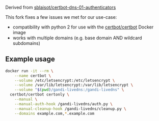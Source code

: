 Derived from [sblaisot/certbot-dns-01-authenticators]

This fork fixes a few issues we met for our use-case:
- compatibility with python 2 for use with the [certbot/certbot] Docker image
- works with multiple domains (e.g. base domain AND wildcard subdomains)

[sblaisot/certbot-dns-01-authenticators]: https://github.com/sblaisot/certbot-dns-01-authenticators]
[certbot/certbot]: https://hub.docker.com/r/certbot/certbot

## Example usage

```bash
docker run -it --rm \
    --name certbot \
    --volume /etc/letsencrypt:/etc/letsencrypt \
    --volume /var/lib/letsencrypt:/var/lib/letsencrypt \
    --volume "$(pwd)/gandi-livedns:/gandi-livedns" \
  certbot/certbot certonly \
    --manual \
    --manual-auth-hook /gandi-livedns/auth.py \
    --manual-cleanup-hook /gandi-livedns/cleanup.py \
    --domains example.com,*.example.com
```

